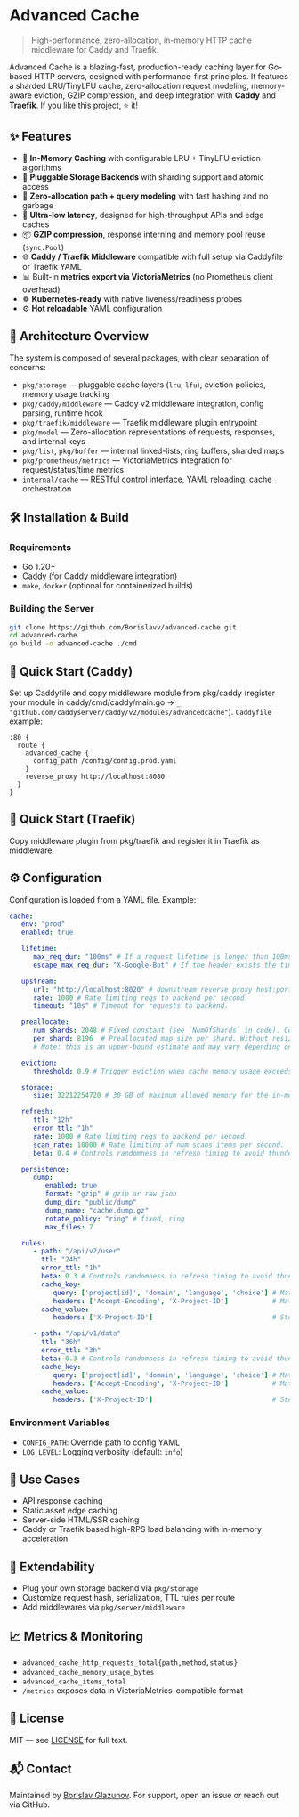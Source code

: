 # Advanced Cache

> High-performance, zero-allocation, in-memory HTTP cache middleware for Caddy and Traefik.

Advanced Cache is a blazing-fast, production-ready caching layer for Go-based HTTP servers, designed with performance-first principles.
It features a sharded LRU/TinyLFU cache, zero-allocation request modeling, memory-aware eviction, GZIP compression, and deep integration with **Caddy** and **Traefik**.
If you like this project, ⭐️ it!

## ✨ Features

- 🔄 **In-Memory Caching** with configurable LRU + TinyLFU eviction algorithms
- 🔧 **Pluggable Storage Backends** with sharding support and atomic access
- 🧠 **Zero-allocation path + query modeling** with fast hashing and no garbage
- 🚀 **Ultra-low latency**, designed for high-throughput APIs and edge caches
- 📦 **GZIP compression**, response interning and memory pool reuse (`sync.Pool`)
- 🌐 **Caddy / Traefik Middleware** compatible with full setup via Caddyfile or Traefik YAML
- 📊 Built-in **metrics export via VictoriaMetrics** (no Prometheus client overhead)
- ☸️ **Kubernetes-ready** with native liveness/readiness probes
- ⚙️ **Hot reloadable** YAML configuration

## 🧱 Architecture Overview

The system is composed of several packages, with clear separation of concerns:

- `pkg/storage` — pluggable cache layers (`lru`, `lfu`), eviction policies, memory usage tracking
- `pkg/caddy/middleware` — Caddy v2 middleware integration, config parsing, runtime hook
- `pkg/traefik/middleware` — Traefik middleware plugin entrypoint
- `pkg/model` — Zero-allocation representations of requests, responses, and internal keys
- `pkg/list`, `pkg/buffer` — internal linked-lists, ring buffers, sharded maps
- `pkg/prometheus/metrics` — VictoriaMetrics integration for request/status/time metrics
- `internal/cache` — RESTful control interface, YAML reloading, cache orchestration

## 🛠 Installation & Build

### Requirements
- Go 1.20+
- [Caddy](https://caddyserver.com/) (for Caddy middleware integration)
- `make`, `docker` (optional for containerized builds)

### Building the Server
```bash
git clone https://github.com/Borislavv/advanced-cache.git
cd advanced-cache
go build -o advanced-cache ./cmd
```

## 🚀 Quick Start (Caddy)

Set up Caddyfile and copy middleware module from pkg/caddy (register your module in caddy/cmd/caddy/main.go -> `_ "github.com/caddyserver/caddy/v2/modules/advancedcache"`).
`Caddyfile` example:
```caddy
:80 {
  route {
    advanced_cache {
      config_path /config/config.prod.yaml
    }
    reverse_proxy http://localhost:8080
  }
}
```

## 🚀 Quick Start (Traefik)

Copy middleware plugin from pkg/traefik and register it in Traefik as middleware.

## ⚙️ Configuration

Configuration is loaded from a YAML file. Example:
```yaml
cache:
   env: "prod"
   enabled: true

   lifetime:
      max_req_dur: "100ms" # If a request lifetime is longer than 100ms then request will be canceled by context.
      escape_max_req_dur: "X-Google-Bot" # If the header exists the timeout above will be skipped.

   upstream:
      url: "http://localhost:8020" # downstream reverse proxy host:port
      rate: 1000 # Rate limiting reqs to backend per second.
      timeout: "10s" # Timeout for requests to backend.

   preallocate:
      num_shards: 2048 # Fixed constant (see `NumOfShards` in code). Controls the number of sharded maps.
      per_shard: 8196  # Preallocated map size per shard. Without resizing, this supports 2048*8196=~16785408 keys in total.
      # Note: this is an upper-bound estimate and may vary depending on hash distribution quality.

   eviction:
      threshold: 0.9 # Trigger eviction when cache memory usage exceeds 90% of its configured limit.

   storage:
      size: 32212254720 # 30 GB of maximum allowed memory for the in-memory cache (in bytes).

   refresh:
      ttl: "12h"
      error_ttl: "1h"
      rate: 1000 # Rate limiting reqs to backend per second.
      scan_rate: 10000 # Rate limiting of num scans items per second.
      beta: 0.4 # Controls randomness in refresh timing to avoid thundering herd (from 0 to 1).

   persistence:
      dump:
         enabled: true
         format: "gzip" # gzip or raw json
         dump_dir: "public/dump"
         dump_name: "cache.dump.gz"
         rotate_policy: "ring" # fixed, ring
         max_files: 7

   rules:
      - path: "/api/v2/user"
        ttl: "24h"
        error_ttl: "1h"
        beta: 0.3 # Controls randomness in refresh timing to avoid thundering herd.
        cache_key:
           query: ['project[id]', 'domain', 'language', 'choice'] # Match query parameters by prefix.
           headers: ['Accept-Encoding', 'X-Project-ID']           # Match headers by exact value.
        cache_value:
           headers: ['X-Project-ID']                              # Store only when headers match exactly.

      - path: "/api/v1/data"
        ttl: "36h"
        error_ttl: "3h"
        beta: 0.3 # Controls randomness in refresh timing to avoid thundering herd.
        cache_key:
           query: ['project[id]', 'domain', 'language', 'choice'] # Match query parameters by prefix.
           headers: ['Accept-Encoding', 'X-Project-ID']           # Match headers by exact value.
        cache_value:
           headers: ['X-Project-ID']                              # Store only when headers match exactly.

```

### Environment Variables
- `CONFIG_PATH`: Override path to config YAML
- `LOG_LEVEL`: Logging verbosity (default: `info`)

## 🧪 Use Cases

- API response caching
- Static asset edge caching
- Server-side HTML/SSR caching
- Caddy or Traefik based high-RPS load balancing with in-memory acceleration

## 🔌 Extendability

- Plug your own storage backend via `pkg/storage`
- Customize request hash, serialization, TTL rules per route
- Add middlewares via `pkg/server/middleware`

## 📈 Metrics & Monitoring

- `advanced_cache_http_requests_total{path,method,status}`
- `advanced_cache_memory_usage_bytes`
- `advanced_cache_items_total`
- `/metrics` exposes data in VictoriaMetrics-compatible format

## 🪪 License
MIT — see [LICENSE](./LICENSE) for full text.

## 📬 Contact
Maintained by [Borislav Glazunov](https://github.com/Borislavv). For support, open an issue or reach out via GitHub.
